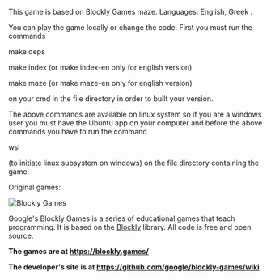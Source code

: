 This game is based on Blockly Games maze. Languages: English, Greek .

You can play the game locally or change the code.  First you must run the commands

make deps

make index (or make index-en only for english version)

make maze (or make maze-en only for english version)

on your cmd in the file directory in order to built your version.

The above commands are available on linux system so if you are a windows user
you must have the Ubuntu app on your computer and before the above commands you
have to run the command

wsl

(to initiate linux subsystem on windows) on the file directory containing the
game.

Original games:

![Blockly Games](https://raw.githubusercontent.com/wiki/google/blockly-games/title.png)

Google's Blockly Games is a series of educational games that teach programming.
It is based on the [Blockly](https://developers.google.com/blockly/) library.
All code is free and open source.

**The games are at https://blockly.games/**

**The developer's site is at https://github.com/google/blockly-games/wiki**
